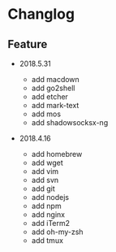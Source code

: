 # Changlog
## Feature
- 2018.5.31
	- add macdown
	- add go2shell
	- add etcher
	- add mark-text
	- add mos
	- add shadowsocksx-ng

- 2018.4.16
	- add homebrew
	- add wget
	- add vim
	- add svn
	- add git
	- add nodejs
	- add npm
	- add nginx
	- add iTerm2
	- add oh-my-zsh
	- add tmux


